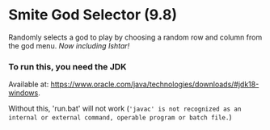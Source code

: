 # Smite God Selector (9.8)

Randomly selects a god to play by choosing a random row and column from the god menu. *Now including Ishtar!*

### To run this, you need the JDK

Available at: https://www.oracle.com/java/technologies/downloads/#jdk18-windows.

Without this, 'run.bat' will not work (```'javac' is not recognized as an internal or external command, operable program or batch file.```)
